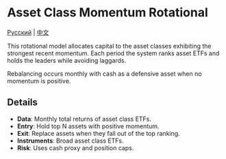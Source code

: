 # Asset Class Momentum Rotational
[Русский](README_ru.md) | [中文](README_cn.md)

This rotational model allocates capital to the asset classes exhibiting the strongest recent momentum. Each period the system ranks asset ETFs and holds the leaders while avoiding laggards.

Rebalancing occurs monthly with cash as a defensive asset when no momentum is positive.

## Details

- **Data**: Monthly total returns of asset class ETFs.
- **Entry**: Hold top N assets with positive momentum.
- **Exit**: Replace assets when they fall out of the top ranking.
- **Instruments**: Broad asset class ETFs.
- **Risk**: Uses cash proxy and position caps.

